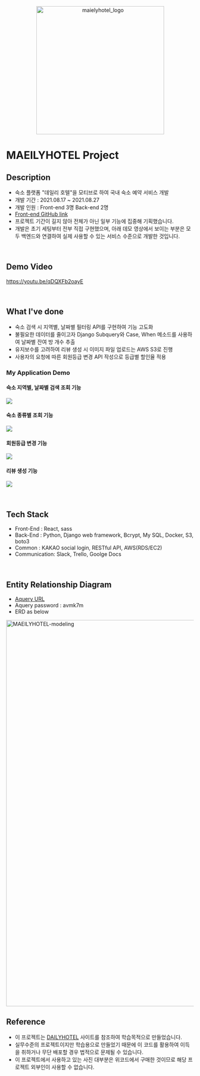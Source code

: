 <div align=center><img width="343" alt="maielyhotel_logo" src="https://user-images.githubusercontent.com/63541271/136644619-c71efda3-942d-458d-8085-8455f79952de.png"></div>

# MAEILYHOTEL Project
## Description
- 숙소 플랫폼 "데일리 호텔"을 모티브로 하여 국내 숙소 예약 서비스 개발
- 개발 기간 : 2021.08.17 ~ 2021.08.27
- 개발 인원 : Front-end 3명 Back-end 2명
- [Front-end GitHub link](https://github.com/wecode-bootcamp-korea/23-2nd-MAEILYHOTEL-frontend)
- 프로젝트 기간이 길지 않아 전체가 아닌 일부 기능에 집중해 기획했습니다.
- 개발은 초기 세팅부터 전부 직접 구현했으며, 아래 데모 영상에서 보이는 부분은 모두 백엔드와 연결하여 실제 사용할 수 있는 서비스 수준으로 개발한 것입니다.

<br>

## Demo Video
https://youtu.be/qDQXFb2oayE

<br>

## What I've done
- 숙소 검색 시 지역별, 날짜별 필터링 API를 구현하여 기능 고도화
- 불필요한 데이터를 줄이고자 Django Subquery와 Case, When 메소드를 사용하여 날짜별 잔여 방 개수 추출
- 유지보수를 고려하여 리뷰 생성 시 이미지 파일 업로드는 AWS S3로 진행
- 사용자의 요청에 따른 회원등급 변경 API 작성으로 등급별 할인율 적용

### My Application Demo
#### 숙소 지역별, 날짜별 검색 조회 기능
![](https://images.velog.io/images/byoungju1012/post/2d1e076c-7d25-4494-80ab-08f56293fb04/search.gif)

#### 숙소 종류별 조회 기능
![](https://images.velog.io/images/byoungju1012/post/34f1e5b4-c7b9-4b9c-a702-baa650db3b2e/list.gif)

#### 회원등급 변경 기능
![](https://images.velog.io/images/byoungju1012/post/020d11e9-bee3-4206-99ef-6773a3e838fe/userlevel.gif)

#### 리뷰 생성 기능
![](https://images.velog.io/images/byoungju1012/post/fa1a6657-44ee-45cd-9ad1-f021e3cc1745/review.gif)

<br>

## Tech Stack
- Front-End : React, sass
- Back-End : Python, Django web framework, Bcrypt, My SQL, Docker, S3, boto3
- Common : KAKAO social login, RESTful API, AWS(RDS/EC2)
- Communication: Slack, Trello, Goolge Docs

<br>

## Entity Relationship Diagram
- [Aquery URL](https://aquerytool.com/aquerymain/index/?rurl=9a7c97b5-1b11-4929-abf7-d8bbaeccd1a7&)
- Aquery password : avmk7m
- ERD as below
<img width="1034" alt="MAEILYHOTEL-modeling" src="https://user-images.githubusercontent.com/63541271/136644770-cec9f9eb-231e-4c45-95d1-e8c71a798b5f.png">


## Reference
- 이 프로젝트는 [DAILYHOTEL](https://www.dailyhotel.com/) 사이트를 참조하여 학습목적으로 만들었습니다.
- 실무수준의 프로젝트이지만 학습용으로 만들었기 때문에 이 코드를 활용하여 이득을 취하거나 무단 배포할 경우 법적으로 문제될 수 있습니다.
- 이 프로젝트에서 사용하고 있는 사진 대부분은 위코드에서 구매한 것이므로 해당 프로젝트 외부인이 사용할 수 없습니다.

